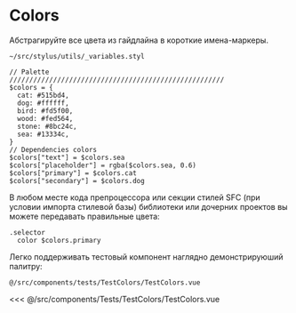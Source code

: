 # Colors

Абстрагируйте все цвета из гайдлайна в короткие имена-маркеры.

<code class="nowrap">~/src/stylus/utils/_variables.styl</code>

```stylus
// Palette
//////////////////////////////////////////////////////
$colors = {
  cat: #515bd4,
  dog: #ffffff,
  bird: #fd5f00,
  wood: #fed564,
  stone: #8bc24c,
  sea: #13334c,
}
// Dependencies colors
$colors["text"] = $colors.sea
$colors["placeholder"] = rgba($colors.sea, 0.6)
$colors["primary"] = $colors.cat
$colors["secondary"] = $colors.dog
```

В любом месте кода препроцессора или секции стилей SFC (при условии импорта стилевой базы) библиотеки или дочерних проектов вы можете передавать правильные цвета:

```stylus
.selector
  color $colors.primary
```

Легко поддерживать тестовый компонент наглядно демонстрируюший палитру:

<TestColors />

<code class="nowrap hidden--gadgets">@/src/components/tests/TestColors/TestColors.vue</code>

<<< @/src/components/Tests/TestColors/TestColors.vue
